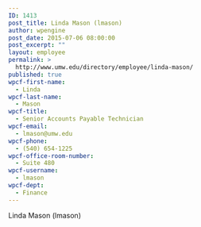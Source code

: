 ```yaml
---
ID: 1413
post_title: Linda Mason (lmason)
author: wpengine
post_date: 2015-07-06 08:00:00
post_excerpt: ""
layout: employee
permalink: >
  http://www.umw.edu/directory/employee/linda-mason/
published: true
wpcf-first-name:
  - Linda
wpcf-last-name:
  - Mason
wpcf-title:
  - Senior Accounts Payable Technician
wpcf-email:
  - lmason@umw.edu
wpcf-phone:
  - (540) 654-1225
wpcf-office-room-number:
  - Suite 480
wpcf-username:
  - lmason
wpcf-dept:
  - Finance
---
```

Linda Mason (lmason)